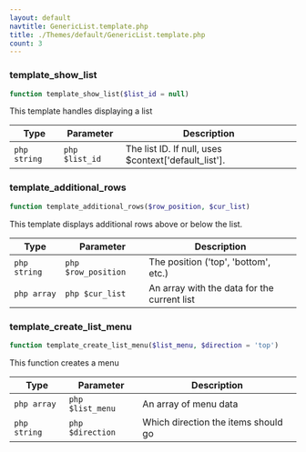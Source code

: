 ```yaml
---
layout: default
navtitle: GenericList.template.php
title: ./Themes/default/GenericList.template.php
count: 3
---
```


### template_show_list

```php
function template_show_list($list_id = null)
```
This template handles displaying a list



Type|Parameter|Description
---|---|---
```php string```|```php $list_id```|The list ID. If null, uses $context['default_list'].

### template_additional_rows

```php
function template_additional_rows($row_position, $cur_list)
```
This template displays additional rows above or below the list.



Type|Parameter|Description
---|---|---
```php string```|```php $row_position```|The position ('top', 'bottom', etc.)
```php array```|```php $cur_list```|An array with the data for the current list

### template_create_list_menu

```php
function template_create_list_menu($list_menu, $direction = 'top')
```
This function creates a menu



Type|Parameter|Description
---|---|---
```php array```|```php $list_menu```|An array of menu data
```php string```|```php $direction```|Which direction the items should go

